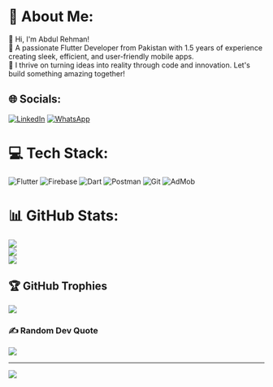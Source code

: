 # 💫 About Me:
👋 Hi, I'm Abdul Rehman!  
🚀 A passionate Flutter Developer from Pakistan with 1.5 years of experience creating sleek, efficient, and user-friendly 
   mobile apps.  
🌟 I thrive on turning ideas into reality through code and innovation. Let's build something amazing together!



## 🌐 Socials:
[![LinkedIn](https://img.shields.io/badge/LinkedIn-%230077B5.svg?logo=linkedin&logoColor=white)](https://linkedin.com/in/www.linkedin.com/in/abdul-rehman-09b81b283) 
[![WhatsApp](https://img.shields.io/badge/WhatsApp-%25D366.svg?logo=whatsapp&logoColor=white)](https://wa.me/923025865872)


# 💻 Tech Stack:
![Flutter](https://img.shields.io/badge/Flutter-%2302569B.svg?style=for-the-badge&logo=Flutter&logoColor=white) ![Firebase](https://img.shields.io/badge/firebase-%23039BE5.svg?style=for-the-badge&logo=firebase) ![Dart](https://img.shields.io/badge/dart-%230175C2.svg?style=for-the-badge&logo=dart&logoColor=white) ![Postman](https://img.shields.io/badge/Postman-FF6C37?style=for-the-badge&logo=postman&logoColor=white) ![Git](https://img.shields.io/badge/git-%23F05033.svg?style=for-the-badge&logo=git&logoColor=white)
![AdMob](https://img.shields.io/badge/AdMob-%23EA4335.svg?style=for-the-badge&logo=googleads&logoColor=white)
# 📊 GitHub Stats:
![](https://github-readme-stats.vercel.app/api?username=AbdulRehman30123&theme=dark&hide_border=false&include_all_commits=false&count_private=false)<br/>
![](https://github-readme-streak-stats.herokuapp.com/?user=AbdulRehman30123&theme=dark&hide_border=false)<br/>
![](https://github-readme-stats.vercel.app/api/top-langs/?username=AbdulRehman30123&theme=dark&hide_border=false&include_all_commits=false&count_private=false&layout=compact)

## 🏆 GitHub Trophies
![](https://github-profile-trophy.vercel.app/?username=AbdulRehman30123&theme=radical&no-frame=true&no-bg=false&margin-w=4)

### ✍️ Random Dev Quote
![](https://quotes-github-readme.vercel.app/api?type=horizontal&theme=radical)

---
[![](https://visitcount.itsvg.in/api?id=AbdulRehman30123&icon=0&color=0)](https://visitcount.itsvg.in)

<!-- Proudly created with GPRM ( https://gprm.itsvg.in ) -->
